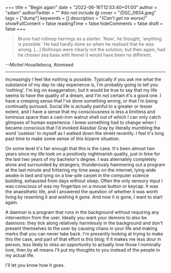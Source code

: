 +++
title = "Begin again"
date = "2022-06-16T12:53:40+01:00"
author = "adam"
authorTwitter = "" #do not include @
cover = "/DSC_0934.jpeg"
tags = ["dump"]
keywords = []
description = "_(Can't get no worse)_"
showFullContent = false
readingTime = false
hideComments = false
draft = false
+++

>Bruno had rollmop herrings as a starter. 'Now', he thought, 'anything is possible.' He had hardly done so when he realised that he was wrong. [...] Rollmops were clearly not the solution, but then again, had he chosen sea bass with fennel it would have been no different.

_--Michel Houellebecq,_ Atomised

---

Increasingly I feel like nothing is possible. Typically if you ask me what the substance of my day-to-day experience is, I'm probably going to tell you 'nothing'. I'm big on exaggeration, but it would be true to say that my life seems to have the quality of a dream, and I'm not certain it's a good one. I have a creeping sense that I've done something wrong, or that I'm being continually pursued. Social life is actually painful to a greater or lesser extent, and I have a sense that my consciousness is less a limitless and luminous space than a cast-iron walnut shell out of which I can only catch glimpses of human experience. I knew something had to change when I became conscious that I'd invoked Alasdair Gray by literally mumbling the word 'useless' to myself as I walked down the street recently. I feel it's long past time to make some sense of this bizarre situation.

On some level it's fair enough that this is the case. It's been almost two years since my life took on a positively nightmarish quality, just in time for the last two years of my bachelor's degree. I was alternately completely alone and surrounded by strangers; thunderously hammering out a program at the last minute and frittering my time away on the internet; lying wide awake in bed and lying on a low-pile carpet in the computer science building, exhausted from days without sleep. Often the only sensory input I was conscious of was my fingertips on a mouse button or keycap. It was the anaesthetic life, and I answered the question of whether it was worth living by resenting it and wishing it gone. And now it *is* gone, I want to start again.

A daemon is a program that runs in the background without requiring any intervention from the user. Ideally you want your demons to also be daemons: they tick along relatively harmlessly in the background and don't present themselves to the user by causing chaos in your life and making marks that you can never take back. I'm presently looking at trying to make this the case, and part of that effort is this blog; if it makes me less dour in person, less likely to miss an opportunity to actually love those I nominally love, then by all means I'll put my thoughts to you instead of the people in my actual life.

I'll let you know how it goes.